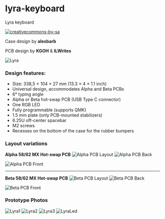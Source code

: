 # lyra-keyboard
Lyra keyboard

[![creativecommons-by-sa](https://i.creativecommons.org/l/by-sa/3.0/88x31.png)](https://creativecommons.org/licenses/by/3.0/)

Case design by **alexbarb**

PCB design by **KGOH** & **ILWrites**

![Lyra](https://i.imgur.com/WdYmnhY.png)

### Design features:
* Size: 338,5 × 104 × 27 mm (13.3 × 4 × 1.1 inch)
* Universal design, accommodates Alpha and Beta PCBs
* 6° typing angle
* Alpha or Beta hot-swap PCB (USB Type C connector)
* One RGB LED
* Fully programmable (supports QMK)
* 1.5 mm plate (only PCB-mounted stabilizers)
* 6.25U off-center spacebar
* M2 screws
* Recesses on the bottom of the case for the rubber bumpers

### Layout variations

**Alpha 58/62 MX Hot-swap PCB**
![Alpha PCB Layout](https://i.imgur.com/k6nZDGK.png)
![Alpha PCB Back](https://i.imgur.com/fzuWGIx.jpg)

![Alpha PCB Front](https://i.imgur.com/YBRzUgK.jpg)
___
**Beta 58/62 MX Hot-swap PCB**
![Beta PCB Layout](https://i.imgur.com/fhbfdrL.png)
![Beta PCB Back](https://i.imgur.com/gArdVXP.jpg)

![Beta PCB Front](https://i.imgur.com/jHpAkR2.jpg)

### Prototype Photos

![Lyra1](https://i.imgur.com/fK0vBLf.png)
![Lyra2](https://i.imgur.com/yXmoglt.png)
![Lyra3](https://i.imgur.com/vBiAZm1.jpg)
![LyraLed](https://i.imgur.com/WLtdqU6.gif)
